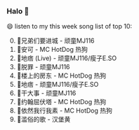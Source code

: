 

### Halo 👋

😄 listen to my this week song list of top 10:

0. 🌈兄弟们要进城 - 顽童MJ116
1. 🌈安可 - MC HotDog 热狗
2. 🌈地痞 (Live) - 顽童MJ116/瘦子E.SO
3. 🌈脱罪 - 顽童MJ116
4. 🌈楼上的房东 - MC HotDog 热狗
5. 🌈地痞 - 顽童MJ116/瘦子E.SO
6. 🌈干大事 - 顽童MJ116
7. 🌈约翰屈伏塔 - MC HotDog 热狗
8. 🌈依然我行我素 - MC HotDog 热狗
9. 🌈滥俗的歌 - 汉堡黄

